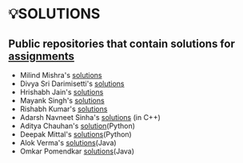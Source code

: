 # 💡SOLUTIONS

## Public repositories that contain solutions for [assignments](https://github.com/kunal-kushwaha/DSA-Bootcamp-Java/tree/main/assignments)

- Milind Mishra's [solutions](https://github.com/thatbeautifuldream/java-dsa-bootcamp)
- Divya Sri Darimisetti's [solutions](https://github.com/irsayvid/problem-attic)
- Hrishabh Jain's [solutions](https://github.com/Hrishabh5/Java-DSA-Kunal-Kushwaha)
- Mayank Singh's [solutions](https://github.com/mayankkuthar/DSA-with-JAVA)
- Rishabh Kumar's [solutions](https://github.com/crishabhkumar/Leetcode)
- Adarsh Navneet Sinha's [solutions](https://github.com/geeky01adarsh/DSA-Interview-Questions) (in C++)
- Aditya Chauhan's [solution](https://github.com/aditya-2703/DSA)(Python)
- Deepak Mittal's [solutions](https://github.com/yesdeepakmittal/competitive-coding/tree/main/Kunal-DSA-Py-Solution)(Python)
- Alok Verma's [solutions](https://github.com/alokVerma749/DSA-Bootcamp-assignment-solutions.git)(Java)
- Omkar Pomendkar [solutions](https://github.com/Omkar-Pomendkar/Kunal-Kushwaha-Assignment-Solutions)(Java)
